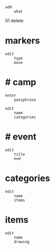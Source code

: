 	add
		what

01
	delete
	
# markers
	
	edit
		type
		move
	
#	# camp
	enter
		passphrase
	
	edit
		name
		categories
	
#	# event
	edit
		title
		end

# categories

	edit
		name
		items

# items

	edit
		name
		drawing
